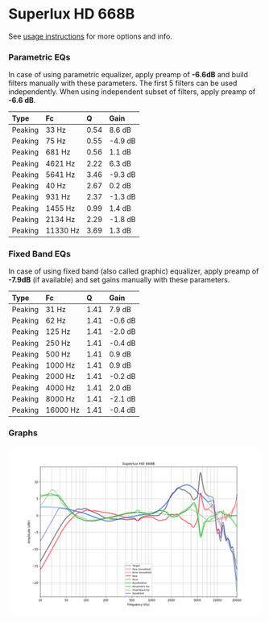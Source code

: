 # Superlux HD 668B
See [usage instructions](https://github.com/jaakkopasanen/AutoEq#usage) for more options and info.

### Parametric EQs
In case of using parametric equalizer, apply preamp of **-6.6dB** and build filters manually
with these parameters. The first 5 filters can be used independently.
When using independent subset of filters, apply preamp of **-6.6 dB**.

| Type    | Fc       |    Q | Gain    |
|:--------|:---------|:-----|:--------|
| Peaking | 33 Hz    | 0.54 | 8.6 dB  |
| Peaking | 75 Hz    | 0.55 | -4.9 dB |
| Peaking | 681 Hz   | 0.56 | 1.1 dB  |
| Peaking | 4621 Hz  | 2.22 | 6.3 dB  |
| Peaking | 5641 Hz  | 3.46 | -9.3 dB |
| Peaking | 40 Hz    | 2.67 | 0.2 dB  |
| Peaking | 931 Hz   | 2.37 | -1.3 dB |
| Peaking | 1455 Hz  | 0.99 | 1.4 dB  |
| Peaking | 2134 Hz  | 2.29 | -1.8 dB |
| Peaking | 11330 Hz | 3.69 | 1.3 dB  |

### Fixed Band EQs
In case of using fixed band (also called graphic) equalizer, apply preamp of **-7.9dB**
(if available) and set gains manually with these parameters.

| Type    | Fc       |    Q | Gain    |
|:--------|:---------|:-----|:--------|
| Peaking | 31 Hz    | 1.41 | 7.9 dB  |
| Peaking | 62 Hz    | 1.41 | -0.6 dB |
| Peaking | 125 Hz   | 1.41 | -2.0 dB |
| Peaking | 250 Hz   | 1.41 | -0.4 dB |
| Peaking | 500 Hz   | 1.41 | 0.9 dB  |
| Peaking | 1000 Hz  | 1.41 | 0.9 dB  |
| Peaking | 2000 Hz  | 1.41 | -0.2 dB |
| Peaking | 4000 Hz  | 1.41 | 2.0 dB  |
| Peaking | 8000 Hz  | 1.41 | -2.1 dB |
| Peaking | 16000 Hz | 1.41 | -0.4 dB |

### Graphs
![](./Superlux%20HD%20668B.png)